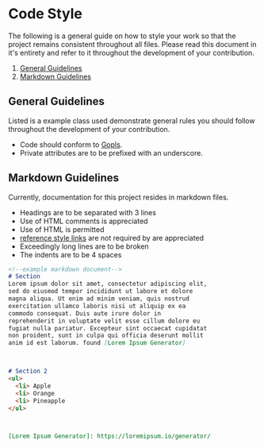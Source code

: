 # Code Style
The following is a general guide on how to style your work so that the project
remains consistent throughout all files. Please read this document in it's entirety
and refer to it throughout the development of your contribution.

1. [General Guidelines](#general-guidelines)
2. [Markdown Guidelines](#markdown-guidelines)



## General Guidelines
Listed is a example class used demonstrate general rules you should follow throughout the development of your contribution.

- Code should conform to [Gopls](https://github.com/golang/tools/blob/master/gopls/README.md).
- Private attributes are to be prefixed with an underscore.



## Markdown Guidelines
Currently, documentation for this project resides in markdown files.
 - Headings are to be separated with 3 lines
 - Use of HTML comments is appreciated
 - Use of HTML is permitted
 - [reference style links](https://www.markdownguide.org/basic-syntax/#reference-style-links) are not required by are appreciated
 - Exceedingly long lines are to be broken
 - The indents are to be 4 spaces

```markdown
<!--example markdown document-->
# Section
Lorem ipsum dolor sit amet, consectetur adipiscing elit,
sed do eiusmod tempor incididunt ut labore et dolore 
magna aliqua. Ut enim ad minim veniam, quis nostrud 
exercitation ullamco laboris nisi ut aliquip ex ea 
commodo consequat. Duis aute irure dolor in 
reprehenderit in voluptate velit esse cillum dolore eu 
fugiat nulla pariatur. Excepteur sint occaecat cupidatat 
non proident, sunt in culpa qui officia deserunt mollit 
anim id est laborum. found [Lorem Ipsum Generator]



# Section 2
<ul>
  <li> Apple
  <li> Orange
  <li> Pineapple
</ul>



[Lorem Ipsum Generator]: https://loremipsum.io/generator/
```
